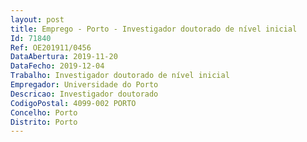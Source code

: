 ```yaml
--- 
layout: post
title: Emprego - Porto - Investigador doutorado de nível inicial
Id: 71840
Ref: OE201911/0456
DataAbertura: 2019-11-20
DataFecho: 2019-12-04
Trabalho: Investigador doutorado de nível inicial
Empregador: Universidade do Porto
Descricao: Investigador doutorado
CodigoPostal: 4099-002 PORTO
Concelho: Porto
Distrito: Porto
--- 
```

